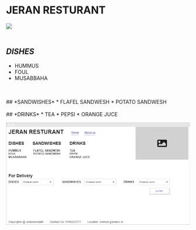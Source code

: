 # JERAN RESTURANT


![](https://scontent.famm7-1.fna.fbcdn.net/v/t39.30808-6/331557863_5855002557954756_9005595090302623954_n.jpg?_nc_cat=109&ccb=1-7&_nc_sid=8bfeb9&_nc_ohc=e_BknTGRonsAX8C2-75&_nc_ht=scontent.famm7-1.fna&oh=00_AfDV8eTaoWaykREOlgSZqmj7O-qthCFF8_xfV5-_yP3O8g&oe=645C737D) <br>
<br>
## *DISHES*
* HUMMUS
* FOUL
* MUSABBAHA
<br>
<br>
## *SANDWISHES*
* FLAFEL SANDWESH
* POTATO SANDWESH
<br>
<br>
## *DRINKS*
* TEA
* PEPSI
* ORANGE JUCE

![wireframe](./wireframe.png)